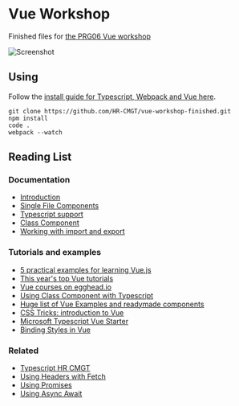 # Vue Workshop

Finished files for [the PRG06 Vue workshop](https://github.com/HR-CMGT/vue-workshop)

![Screenshot](https://raw.githubusercontent.com/HR-CMGT/vue-workshop/master/presentation/screenshot.png)

## Using

Follow the [install guide for Typescript, Webpack and Vue here](https://github.com/HR-CMGT/vue-workshop/blob/master/presentation/install.md).

```
git clone https://github.com/HR-CMGT/vue-workshop-finished.git
npm install
code .
webpack --watch
```

## Reading List

### Documentation

- [Introduction](https://vuejs.org/v2/guide/index.html)
- [Single File Components](https://vuejs.org/v2/guide/single-file-components.html)
- [Typescript support](https://vuejs.org/v2/guide/typescript.html)
- [Class Component](https://github.com/vuejs/vue-class-component)
- [Working with import and export](https://www.typescriptlang.org/docs/handbook/modules.html)

### Tutorials and examples

- [5 practical examples for learning Vue.js](https://tutorialzine.com/2016/03/5-practical-examples-for-learning-vue-js)
- [This year's top Vue tutorials](https://reactdom.com/blog/vuejs-books)
- [Vue courses on egghead.io](https://egghead.io/browse/frameworks/vue)
- [Using Class Component with Typescript](https://alligator.io/vuejs/typescript-class-components/)
- [Huge list of Vue Examples and readymade components](https://github.com/vuejs/awesome-vue)
- [CSS Tricks: introduction to Vue](https://css-tricks.com/intro-to-vue-1-rendering-directives-events/)
- [Microsoft Typescript Vue Starter](https://github.com/Microsoft/TypeScript-Vue-Starter)
- [Binding Styles in Vue](https://vuejs.org/v2/guide/class-and-style.html)

### Related

- [Typescript HR CMGT](https://github.com/HR-CMGT/Typescript)
- [Using Headers with Fetch](https://developer.mozilla.org/en-US/docs/Web/API/Fetch_API/Using_Fetch)
- [Using Promises](https://davidwalsh.name/promises)
- [Using Async Await](https://developer.mozilla.org/en-US/docs/Web/JavaScript/Reference/Statements/async_function)